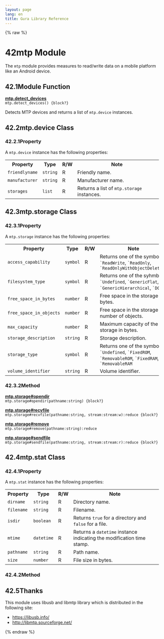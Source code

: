 ```yaml
---
layout: page
lang: en
title: Gura Library Reference
---
```


{% raw %}
<h1><span class="caption-index-1">42</span><a name="anchor-42"></a>mtp Module</h1>
<p>
The <code>mtp</code> module provides measures to read/write data on a mobile platform like an Android device.
</p>
<h2><span class="caption-index-2">42.1</span><a name="anchor-42-1"></a>Module Function</h2>
<p>
<div><strong style="text-decoration:underline">mtp.detect_devices</strong></div>
<div style="margin-bottom:1em"><code>mtp.detect_devices() {block?}</code></div>
Detects MTP devices and returns a list of <code>mtp.device</code> instances.
</p>
<h2><span class="caption-index-2">42.2</span><a name="anchor-42-2"></a>mtp.device Class</h2>
<h3><span class="caption-index-3">42.2.1</span><a name="anchor-42-2-1"></a>Property</h3>
<p>
A <code>mtp.device</code> instance has the following properties:
</p>
<p>
<table>
<tr>
<th>
Property</th>
<th>
Type</th>
<th>
R/W</th>
<th>
Note</th>
</tr>


<tr>
<td>
<code>friendlyname</code></td>
<td>
<code>string</code></td>
<td>
R</td>

<td>
Friendly name.</td>
</tr>

<tr>
<td>
<code>manufacturer</code></td>
<td>
<code>string</code></td>
<td>
R</td>

<td>
Manufacturer name.</td>
</tr>

<tr>
<td>
<code>storages</code></td>
<td>
<code>list</code></td>
<td>
R</td>

<td>
Returns a list of <code>mtp.storage</code> instances.</td>
</tr>


</table>

</p>
<h2><span class="caption-index-2">42.3</span><a name="anchor-42-3"></a>mtp.storage Class</h2>
<h3><span class="caption-index-3">42.3.1</span><a name="anchor-42-3-1"></a>Property</h3>
<p>
A <code>mtp.storage</code> instance has the following properties:
</p>
<p>
<table>
<tr>
<th>
Property</th>
<th>
Type</th>
<th>
R/W</th>
<th>
Note</th>
</tr>


<tr>
<td>
<code>access_capability</code></td>
<td>
<code>symbol</code></td>
<td>
R</td>

<td>
Returns one of the symbols: <code>`ReadWrite</code>, <code>`ReadOnly</code>, <code>`ReadOnlyWithObjectDeletion</code></td>
</tr>

<tr>
<td>
<code>filesystem_type</code></td>
<td>
<code>symbol</code></td>
<td>
R</td>

<td>
Returns one of the syhmbols: <code>`Undefined</code>, <code>`GenericFlat</code>, <code>`GenericHierarchical</code>, <code>`DCF</code></td>
</tr>

<tr>
<td>
<code>free_space_in_bytes</code></td>
<td>
<code>number</code></td>
<td>
R</td>

<td>
Free space in the storage in bytes.</td>
</tr>

<tr>
<td>
<code>free_space_in_objects</code></td>
<td>
<code>number</code></td>
<td>
R</td>

<td>
Free space in the storage in number of objects.</td>
</tr>

<tr>
<td>
<code>max_capacity</code></td>
<td>
<code>number</code></td>
<td>
R</td>

<td>
Maximum capacity of the storage in bytes.</td>
</tr>

<tr>
<td>
<code>storage_description</code></td>
<td>
<code>string</code></td>
<td>
R</td>

<td>
Storage description.</td>
</tr>

<tr>
<td>
<code>storage_type</code></td>
<td>
<code>symbol</code></td>
<td>
R</td>

<td>
Returns one of the symbols: <code>`Undefined</code>, <code>`FixedROM</code>, <code>`RemovableROM</code>, <code>`FixedRAM</code>, <code>`RemovableRAM</code></td>
</tr>

<tr>
<td>
<code>volume_identifier</code></td>
<td>
<code>string</code></td>
<td>
R</td>

<td>
Volume identifier.</td>
</tr>


</table>

</p>
<h3><span class="caption-index-3">42.3.2</span><a name="anchor-42-3-2"></a>Method</h3>
<p>
<div><strong style="text-decoration:underline">mtp.storage#opendir</strong></div>
<div style="margin-bottom:1em"><code>mtp.storage#opendir(pathname:string) {block?}</code></div>

</p>
<p>
<div><strong style="text-decoration:underline">mtp.storage#recvfile</strong></div>
<div style="margin-bottom:1em"><code>mtp.storage#recvfile(pathname:string, stream:stream:w):reduce {block?}</code></div>

</p>
<p>
<div><strong style="text-decoration:underline">mtp.storage#remove</strong></div>
<div style="margin-bottom:1em"><code>mtp.storage#remove(pathname:string):reduce</code></div>

</p>
<p>
<div><strong style="text-decoration:underline">mtp.storage#sendfile</strong></div>
<div style="margin-bottom:1em"><code>mtp.storage#sendfile(pathname:string, stream:stream:r):reduce {block?}</code></div>

</p>
<h2><span class="caption-index-2">42.4</span><a name="anchor-42-4"></a>mtp.stat Class</h2>
<h3><span class="caption-index-3">42.4.1</span><a name="anchor-42-4-1"></a>Property</h3>
<p>
A <code>mtp.stat</code> instance has the following properties:
</p>
<p>
<table>
<tr>
<th>
Property</th>
<th>
Type</th>
<th>
R/W</th>
<th>
Note</th>
</tr>


<tr>
<td>
<code>dirname</code></td>
<td>
<code>string</code></td>
<td>
R</td>

<td>
Directory name.</td>
</tr>

<tr>
<td>
<code>filename</code></td>
<td>
<code>string</code></td>
<td>
R</td>

<td>
Filename.</td>
</tr>

<tr>
<td>
<code>isdir</code></td>
<td>
<code>boolean</code></td>
<td>
R</td>

<td>
Returns <code>true</code> for a directory and <code>false</code> for a file.</td>
</tr>

<tr>
<td>
<code>mtime</code></td>
<td>
<code>datetime</code></td>
<td>
R</td>

<td>
Returns a <code>datetime</code> instance indicating the modification time stamp.</td>
</tr>

<tr>
<td>
<code>pathname</code></td>
<td>
<code>string</code></td>
<td>
R</td>

<td>
Path name.</td>
</tr>

<tr>
<td>
<code>size</code></td>
<td>
<code>number</code></td>
<td>
R</td>

<td>
File size in bytes.</td>
</tr>


</table>

</p>
<h3><span class="caption-index-3">42.4.2</span><a name="anchor-42-4-2"></a>Method</h3>
<h2><span class="caption-index-2">42.5</span><a name="anchor-42-5"></a>Thanks</h2>
<p>
This module uses libusb and libmtp library which is distributed in the following site:
</p>
<ul>
<li><a href="https://libusb.info/">https://libusb.info/</a></li>
<li><a href="http://libmtp.sourceforge.net/">http://libmtp.sourceforge.net/</a></li>
</ul>
<p />

{% endraw %}
